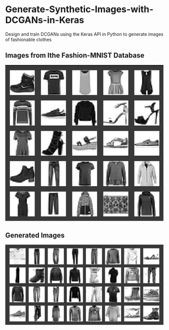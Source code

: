 # Generate-Synthetic-Images-with-DCGANs-in-Keras
Design and train DCGANs using the Keras API in Python to generate images of fashionable clothes

## Images from Ithe Fashion-MNIST Database
<img src="Figures/Image-from-Database.png" width=500>

## Generated Images
<img src="Figures/Generated_Images.png" width=500>
